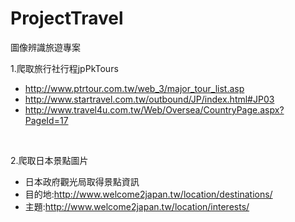 # ProjectTravel
圖像辨識旅遊專案

1.爬取旅行社行程jpPkTours
- http://www.ptrtour.com.tw/web_3/major_tour_list.asp
- http://www.startravel.com.tw/outbound/JP/index.html#JP03
- http://www.travel4u.com.tw/Web/Oversea/CountryPage.aspx?PageId=17
</br>

2.爬取日本景點圖片
- 日本政府觀光局取得景點資訊
- 目的地:http://www.welcome2japan.tw/location/destinations/
- 主題:http://www.welcome2japan.tw/location/interests/
